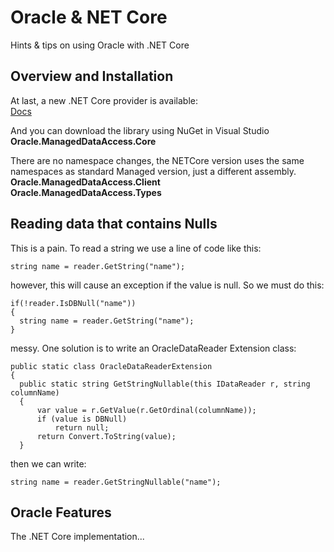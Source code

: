 # Oracle & NET Core 
Hints & tips on using Oracle with .NET Core

## Overview and Installation 
At last, a new .NET Core provider is available:  
[Docs](https://docs.oracle.com/en/database/oracle/oracle-data-access-components/18.3/odpnt/release_changes.html#GUID-7EDAEAB4-55C9-4D59-AAC8-D37EECB11395)

And you can download the library using NuGet in Visual Studio  
**Oracle.ManagedDataAccess.Core**

There are no namespace changes, the NETCore version uses the same namespaces as standard Managed version, just a different assembly.  
**Oracle.ManagedDataAccess.Client**  
**Oracle.ManagedDataAccess.Types**  

## Reading data that contains Nulls
This is a pain. To read a string we use a line of code like this:  
```
string name = reader.GetString("name");
```

however, this will cause an exception if the value is null. So we must do this:  
```
if(!reader.IsDBNull("name"))  
{  
  string name = reader.GetString("name");  
}
```

messy. One solution is to write an OracleDataReader Extension class:  
```
public static class OracleDataReaderExtension  
{  
  public static string GetStringNullable(this IDataReader r, string columnName)  
  {  
      var value = r.GetValue(r.GetOrdinal(columnName));  
      if (value is DBNull)  
          return null;  
      return Convert.ToString(value);  
  }
```

then we can write:  
```
string name = reader.GetStringNullable("name");
```

## Oracle Features 
The .NET Core implementation...
